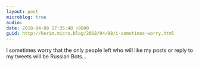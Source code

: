 ```yaml
---
layout: post
microblog: true
audio: 
date: 2018-04-08 17:35:48 +0800
guid: http://kerim.micro.blog/2018/04/08/i-sometimes-worry.html
---
```

I sometimes worry that the only people left who will like my posts or reply to my tweets will be Russian Bots…
